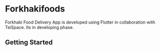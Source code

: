 # Forkhakifoods

Forkhaki Food Delivery App is developed using Flutter in collaboration with TeiSpace. Its in developing phase.

## Getting Started


